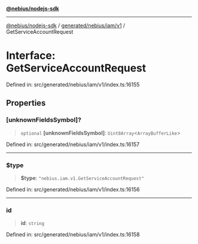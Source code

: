 [**@nebius/nodejs-sdk**](../../../../../README.md)

***

[@nebius/nodejs-sdk](../../../../../README.md) / [generated/nebius/iam/v1](../README.md) / GetServiceAccountRequest

# Interface: GetServiceAccountRequest

Defined in: src/generated/nebius/iam/v1/index.ts:16155

## Properties

### \[unknownFieldsSymbol\]?

> `optional` **\[unknownFieldsSymbol\]**: `Uint8Array`\<`ArrayBufferLike`\>

Defined in: src/generated/nebius/iam/v1/index.ts:16157

***

### $type

> **$type**: `"nebius.iam.v1.GetServiceAccountRequest"`

Defined in: src/generated/nebius/iam/v1/index.ts:16156

***

### id

> **id**: `string`

Defined in: src/generated/nebius/iam/v1/index.ts:16158
